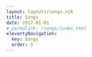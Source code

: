 ```yaml
---
layout: layouts/songs.njk
title: Songs
date: 2017-01-01
# permalink: /songs/index.html
eleventyNavigation:
  key: Songs
  order: 5
---
```

